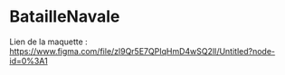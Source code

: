 # BatailleNavale

Lien de la maquette : https://www.figma.com/file/zl9Qr5E7QPIqHmD4wSQ2lI/Untitled?node-id=0%3A1
